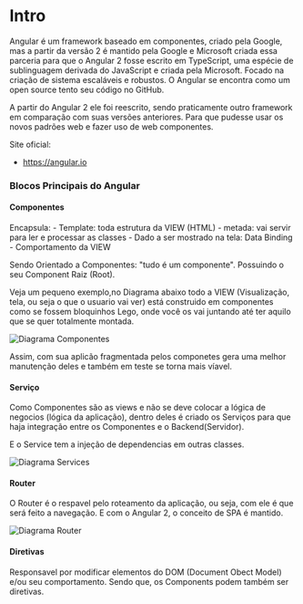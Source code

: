 #  Intro

Angular é um framework baseado em componentes, criado pela Google, mas a partir da versão 2 é mantido pela Google e Microsoft criada essa parceria para que o Angular 2 fosse escrito em TypeScript, uma espécie de sublinguagem derivada do JavaScript e criada pela Microsoft.
Focado na criação de sistema escaláveis e robustos. O Angular se encontra como um open source tento seu código no GitHub.

A partir do Angular 2 ele foi reescrito, sendo praticamente outro framework em comparação com suas versões anteriores. Para que pudesse usar os novos padrões web e fazer uso de web componentes.

Site oficial:

- https://angular.io


### Blocos Principais do Angular

#### Componentes

Encapsula:
	- Template: toda estrutura da VIEW (HTML)
	- metada: vai servir para ler e processar as classes 
	- Dado a ser mostrado na tela: Data Binding
	- Comportamento da VIEW

Sendo Orientado a Componentes: "tudo é um componente". Possuindo o seu Component Raiz (Root).

Veja um pequeno exemplo,no Diagrama abaixo todo a VIEW (Visualização, tela, ou seja o que o usuario vai ver) 
está construido em componentes como se fossem bloquinhos Lego, onde você os vai juntando até ter aquilo que se quer totalmente montada.

![Diagrama Componentes](components.png)

Assim, com sua aplicão fragmentada pelos componetes gera uma melhor manutenção deles e também em teste se torna mais víavel.


#### Serviço 
Como Componentes são as views e não se deve colocar a lógica de negocios (lógica da aplicação), dentro deles é criado 
os Serviços para que haja integração entre os Componentes e o Backend(Servidor).

E o Service tem a injeção de dependencias em outras classes.

![Diagrama Services](services.png)


#### Router
O Router é o respavel pelo roteamento da aplicação, ou seja, com ele é que será feito a navegação. E com o Angular 2, o conceito de SPA é mantido.

![Diagrama Router](router.png)

#### Diretivas
Responsavel por modificar elementos do DOM (Document Obect Model) e/ou seu comportamento. Sendo que, os Components podem também ser diretivas.
